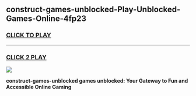 
## construct-games-unblocked-Play-Unblocked-Games-Online-4fp23
<h3>
<a href="https://premium76.site?title=construct-games-unblocked&ref=25A">CLICK TO PLAY</a></h3>
<hr>

<h3>
<a href="https://premium76.site?title=construct-games-unblocked&ref=25A">CLICK 2 PLAY</a>
  
</h3>

<a href="https://premium76.site?title=construct-games-unblocked&ref=25A"><img src="https://clearcache.store/games.png"></a>


**construct-games-unblocked games unblocked: Your Gateway to Fun and Accessible Online Gaming**
